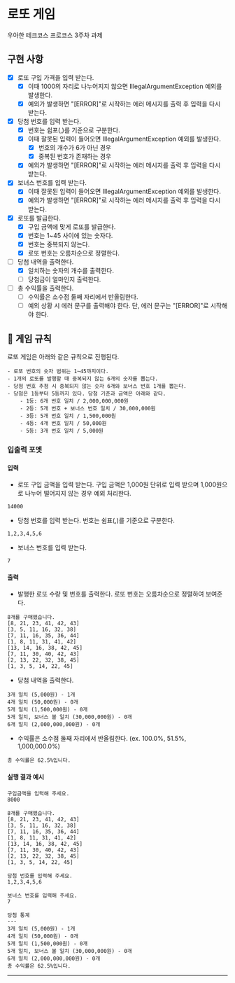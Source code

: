 # 로또 게임

우아한 테크코스 프로코스 3주차 과제

## 구현 사항

- [x] 로또 구입 가격을 입력 받는다.
    - [x] 이때 1000의 자리로 나누어지지 않으면 IllegalArgumentException 예외를 발생한다.
    - [x] 예외가 발생하면 "[ERROR]"로 시작하는 에러 메시지를 출력 후 입력을 다시 받는다.
- [x] 당첨 번호를 입력 받는다.
    - [x] 번호는 쉼포(,)를 기준으로 구분한다.
    - [x] 이때 잘못된 입력이 들어오면 IllegalArgumentException 예외를 발생한다.
        - [x] 번호의 개수가 6가 아닌 경우
        - [x] 중복된 번호가 존재하는 경우
    - [x] 예외가 발생하면 "[ERROR]"로 시작하는 에러 메시지를 출력 후 입력을 다시 받는다.
- [x] 보너스 번호를 입력 받는다.
    - [x] 이때 잘못된 입력이 들어오면 IllegalArgumentException 예외를 발생한다.
    - [x] 예외가 발생하면 "[ERROR]"로 시작하는 에러 메시지를 출력 후 입력을 다시 받는다.
- [x] 로또를 발급한다.
    - [x] 구입 금액에 맞게 로또를 발급한다.
    - [x] 번호는 1~45 사이에 있는 숫자다.
    - [x] 번호는 중복되지 않는다.
    - [x] 로또 번호는 오름차순으로 정렬한다.
- [ ] 당첨 내역을 출력한다.
    - [x] 일치하는 숫자의 개수를 출력한다.
    - [ ] 당첨금이 얼마인지 출력한다.
- [ ] 총 수익률을 출력한다.
    - [ ] 수익률은 소수점 둘째 자리에서 반올림한다.
    - [ ] 예외 상황 시 에러 문구를 출력해야 한다. 단, 에러 문구는 "[ERROR]"로 시작해야 한다.

## 🚀 게임 규칙

로또 게임은 아래와 같은 규칙으로 진행된다.

```
- 로또 번호의 숫자 범위는 1~45까지이다.
- 1개의 로또를 발행할 때 중복되지 않는 6개의 숫자를 뽑는다.
- 당첨 번호 추첨 시 중복되지 않는 숫자 6개와 보너스 번호 1개를 뽑는다.
- 당첨은 1등부터 5등까지 있다. 당첨 기준과 금액은 아래와 같다.
    - 1등: 6개 번호 일치 / 2,000,000,000원
    - 2등: 5개 번호 + 보너스 번호 일치 / 30,000,000원
    - 3등: 5개 번호 일치 / 1,500,000원
    - 4등: 4개 번호 일치 / 50,000원
    - 5등: 3개 번호 일치 / 5,000원
```

### 입출력 포멧

#### 입력

- 로또 구입 금액을 입력 받는다. 구입 금액은 1,000원 단위로 입력 받으며 1,000원으로 나누어 떨어지지 않는 경우 예외 처리한다.

```
14000
```

- 당첨 번호를 입력 받는다. 번호는 쉼표(,)를 기준으로 구분한다.

```
1,2,3,4,5,6
```

- 보너스 번호를 입력 받는다.

```
7
```

#### 출력

- 발행한 로또 수량 및 번호를 출력한다. 로또 번호는 오름차순으로 정렬하여 보여준다.

```
8개를 구매했습니다.
[8, 21, 23, 41, 42, 43] 
[3, 5, 11, 16, 32, 38] 
[7, 11, 16, 35, 36, 44] 
[1, 8, 11, 31, 41, 42] 
[13, 14, 16, 38, 42, 45] 
[7, 11, 30, 40, 42, 43] 
[2, 13, 22, 32, 38, 45] 
[1, 3, 5, 14, 22, 45]
```

- 당첨 내역을 출력한다.

```
3개 일치 (5,000원) - 1개
4개 일치 (50,000원) - 0개
5개 일치 (1,500,000원) - 0개
5개 일치, 보너스 볼 일치 (30,000,000원) - 0개
6개 일치 (2,000,000,000원) - 0개
```

- 수익률은 소수점 둘째 자리에서 반올림한다. (ex. 100.0%, 51.5%, 1,000,000.0%)

```
총 수익률은 62.5%입니다.
```

#### 실행 결과 예시

```
구입금액을 입력해 주세요.
8000

8개를 구매했습니다.
[8, 21, 23, 41, 42, 43] 
[3, 5, 11, 16, 32, 38] 
[7, 11, 16, 35, 36, 44] 
[1, 8, 11, 31, 41, 42] 
[13, 14, 16, 38, 42, 45] 
[7, 11, 30, 40, 42, 43] 
[2, 13, 22, 32, 38, 45] 
[1, 3, 5, 14, 22, 45]

당첨 번호를 입력해 주세요.
1,2,3,4,5,6

보너스 번호를 입력해 주세요.
7

당첨 통계
---
3개 일치 (5,000원) - 1개
4개 일치 (50,000원) - 0개
5개 일치 (1,500,000원) - 0개
5개 일치, 보너스 볼 일치 (30,000,000원) - 0개
6개 일치 (2,000,000,000원) - 0개
총 수익률은 62.5%입니다.
```

---
